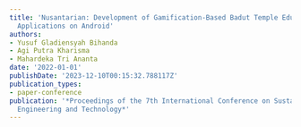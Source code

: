 ```yaml
---
title: 'Nusantarian: Development of Gamification-Based Badut Temple Educational Tourism
  Applications on Android'
authors:
- Yusuf Gladiensyah Bihanda
- Agi Putra Kharisma
- Mahardeka Tri Ananta
date: '2022-01-01'
publishDate: '2023-12-10T00:15:32.788117Z'
publication_types:
- paper-conference
publication: '*Proceedings of the 7th International Conference on Sustainable Information
  Engineering and Technology*'
---
```

